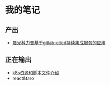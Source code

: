 # 我的笔记

## 产出

- [晨光科力普基于gitlab-ci/cd持续集成服务的应用](devops/cicd/gitlab-ci.md)

## 正在输出

- [k8s资源和脚本文件介绍](devops/k8s/k8s.md)
- react&taro
